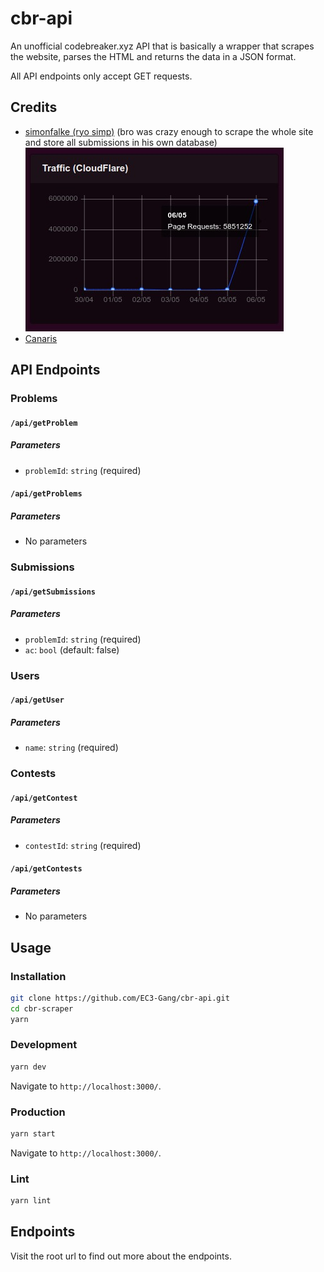 # cbr-api
An unofficial codebreaker.xyz API that is basically a wrapper that scrapes the website, parses the HTML and returns the data in a JSON format.

All API endpoints only accept GET requests.

## Credits
- [simonfalke (ryo simp)](https://github.com/simonfalke-01) (bro was crazy enough to scrape the whole site and store all submissions in his own database)
	![](./br.png)
- [Canaris](https://github.com/DET171)


## API Endpoints
### Problems
#### `/api/getProblem`
##### Parameters
- `problemId`: `string` (required)

#### `/api/getProblems`
##### Parameters
- No parameters

### Submissions
#### `/api/getSubmissions`
##### Parameters
- `problemId`: `string` (required)
- `ac`: `bool` (default: false)

### Users
#### `/api/getUser`
##### Parameters
- `name`: `string` (required)

### Contests
#### `/api/getContest`
##### Parameters
- `contestId`: `string` (required)

#### `/api/getContests`
##### Parameters
- No parameters



## Usage

### Installation
```bash
git clone https://github.com/EC3-Gang/cbr-api.git
cd cbr-scraper
yarn
```

### Development
```bash
yarn dev
```
Navigate to `http://localhost:3000/`.

### Production
```bash
yarn start
```
Navigate to `http://localhost:3000/`.

### Lint
```bash
yarn lint
```

## Endpoints
Visit the root url to find out more about the endpoints.
